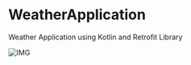 # WeatherApplication
Weather Application using Kotlin and Retrofit Library

![IMG](https://www.ruchirabandara.com/images/weather.jpg)
